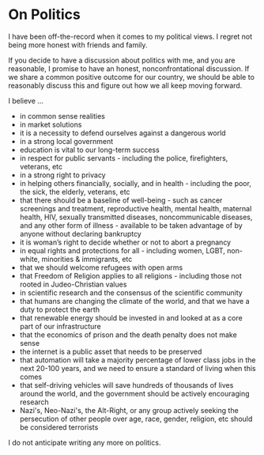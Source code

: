 # On Politics

I have been off-the-record when it comes to my political views. I regret not being more honest with friends and family.

If you decide to have a discussion about politics with me, and you are reasonable, I promise to have an honest, nonconfrontational discussion. If we share a common positive outcome for our country, we should be able to reasonably discuss this and figure out how we all keep moving forward. 

I believe ...
- in common sense realities
- in market solutions 
- it is a necessity to defend ourselves against a dangerous world
- in a strong local government
- education is vital to our long-term success
- in respect for public servants - including the police, firefighters, veterans, etc
- in a strong right to privacy
- in helping others financially, socially, and in health - including the poor, the sick, the elderly, veterans, etc
- that there should be a baseline of well-being - such as cancer screenings and treatment, reproductive health, mental health, maternal health, HIV, sexually transmitted diseases, noncommunicable diseases, and any other form of illness - available to be taken advantage of by anyone without declaring bankruptcy
- it is woman’s right to decide whether or not to abort a pregnancy
- in equal rights and protections for all - including women, LGBT, non-white, minorities & immigrants, etc
- that we should welcome refugees with open arms
- that Freedom of Religion applies to all religions - including those not rooted in Judeo-Christian values
- in scientific research and the consensus of the scientific community
- that humans are changing the climate of the world, and that we have a duty to protect the earth
- that renewable energy should be invested in and looked at as a core part of our infrastructure 
- that the economics of prison and the death penalty does not make sense
- the internet is a public asset that needs to be preserved
- that automation will take a majority percentage of lower class jobs in the next 20-100 years, and we need to ensure a standard of living when this comes
- that self-driving vehicles will save hundreds of thousands of lives around the world, and the government should be actively encouraging research
- Nazi's, Neo-Nazi's, the Alt-Right, or any group actively seeking the persecution of other people over age, race, gender, religion, etc should be considered terrorists

I do not anticipate writing any more on politics.
